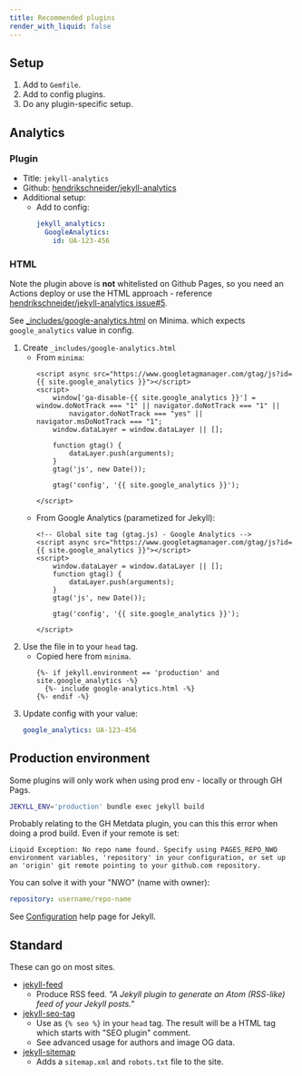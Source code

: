 ```yaml
---
title: Recommended plugins
render_with_liquid: false
---
```



## Setup

1. Add to `Gemfile`.
2. Add to config plugins.
3. Do any plugin-specific setup.


## Analytics

### Plugin

- Title: `jekyll-analytics`
- Github: [hendrikschneider/jekyll-analytics](https://github.com/hendrikschneider/jekyll-analytics)
- Additional setup:
    - Add to config:
        ```yaml
        jekyll_analytics:
          GoogleAnalytics:
            id: UA-123-456
        ```

### HTML

Note the plugin above is **not** whitelisted on Github Pages, so you need an Actions deploy or use the HTML approach - reference [hendrikschneider/jekyll-analytics issue#5](https://github.com/hendrikschneider/jekyll-analytics/issues/5).

See [_includes/google-analytics.html](https://github.com/jekyll/minima/blob/master/_includes/google-analytics.html) on Minima. which expects `google_analytics` value in config.


1. Create `_includes/google-analytics.html`
    - From `minima`:
        ```liquid
        <script async src="https://www.googletagmanager.com/gtag/js?id={{ site.google_analytics }}"></script>
        <script>
            window['ga-disable-{{ site.google_analytics }}'] = window.doNotTrack === "1" || navigator.doNotTrack === "1" ||
                navigator.doNotTrack === "yes" || navigator.msDoNotTrack === "1";
            window.dataLayer = window.dataLayer || [];

            function gtag() {
                dataLayer.push(arguments);
            }
            gtag('js', new Date());

            gtag('config', '{{ site.google_analytics }}');

        </script>
        ```
    - From Google Analytics (parametized for Jekyll):
        ```liquid
        <!-- Global site tag (gtag.js) - Google Analytics -->
        <script async src="https://www.googletagmanager.com/gtag/js?id={{ site.google_analytics }}"></script>
        <script>
            window.dataLayer = window.dataLayer || [];
            function gtag() {
                dataLayer.push(arguments);
            }
            gtag('js', new Date());

            gtag('config', '{{ site.google_analytics }}');

        </script>
        ```
2. Use the file in to your `head` tag.
    - Copied here from `minima`.
        ```liquid
        {%- if jekyll.environment == 'production' and site.google_analytics -%}
          {%- include google-analytics.html -%}
        {%- endif -%}
        ```
3. Update config with your value:
    ```yaml
    google_analytics: UA-123-456
    ```


## Production environment


Some plugins will only work when using prod env - locally or through GH Pags.

```sh
JEKYLL_ENV='production' bundle exec jekyll build
```

Probably relating to the GH Metdata plugin, you can this this error when doing a prod build. Even if your remote is set:

```
Liquid Exception: No repo name found. Specify using PAGES_REPO_NWO environment variables, 'repository' in your configuration, or set up an 'origin' git remote pointing to your github.com repository.
```

You can solve it with your "NWO" (name with owner):

```yaml
repository: username/repo-name
```

See [Configuration](https://jekyll.github.io/github-metadata/configuration/) help page for Jekyll.


## Standard

These can go on most sites.

- [jekyll-feed](https://github.com/jekyll/jekyll-feed)
	- Produce RSS feed. _"A Jekyll plugin to generate an Atom (RSS-like) feed of your Jekyll posts."_
- [jekyll-seo-tag](https://github.com/jekyll/jekyll-seo-tag)
	- Use as `{% seo %}` in your `head` tag. The result will be a HTML tag which starts with "SEO plugin"  comment.
	- See advanced usage for authors and image OG data.
- [jekyll-sitemap](https://github.com/jekyll/jekyll-sitemap)
	- Adds a `sitemap.xml` and `robots.txt` file to the site.
